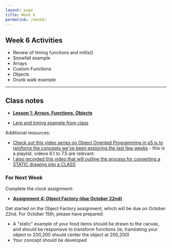 ```yaml
---
layout: page
title: Week 6
permalink: /week6/
---
```


## Week 6 Activities

- Review of timing functions and millis()
- Snowfall example
- Arrays
- Custom Functions
- Objects
- Drunk walk example
---

## Class notes

- **[Lesson 1: Arrays, Functions, Objects](https://openprocessing.org/sketch/2039933)**

- [Lerp and timing example from class](https://github.com/craigfahner/CC2025-cef9489/blob/main/lerp/sketch.js)

Additional resources:

- [Check out this  video series on Object Oriented Programming in p5.js to reinforce the concepts we've been exploring the last few weeks](https://www.youtube.com/watch?v=xG2Vbnv0wvg&list=PLRqwX-V7Uu6Zy51Q-x9tMWIv9cueOFTFA&index=23) - this is a playlist, videos 6.1 to 7.5 are relevant.
- [I also recorded this video that will outline the process for converting a STATIC drawing into a CLASS](https://www.dropbox.com/scl/fi/bm0d4q30z7w4wgb0p3lry/PizzaClass.mov?rlkey=h97dnqmlu2242aimf8qgj2cb1&dl=0)

### For Next Week

Complete the clock assignment:

- **[Assignment 4: Object Factory (due October 22nd)](./assignment4/)**

Get started on the Object Factory assignment, which will be due on October 22nd. For October 15th, please have prepared:

- A "static" example of your food items should be drawn to the canvas, and should be responsive to transform functions (ie, translating your object to 200,200 should center the object at 200,200)
- Your concept should be developed
